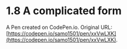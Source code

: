 # 1.8 A complicated form

A Pen created on CodePen.io. Original URL: [https://codepen.io/samo1501/pen/xxVwLXK](https://codepen.io/samo1501/pen/xxVwLXK).


